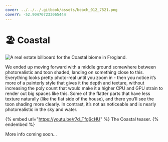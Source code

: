 ```yaml
---
cover: ../../../.gitbook/assets/beach_012_7521.png
coverY: -52.904707233065444
---
```


# 🏖 Coastal

![A real estate billboard for the Coastal biome in Frogland. ](https://imgur.com/5SCKcwU.jpg)

We ended up moving forward with a middle ground somewhere between photorealistic and toon shaded, landing on something close to this. Everything looks pretty photo-real until you zoom in - then you notice it’s more of a painterly style that gives it the depth and texture, without increasing the poly count that would make it a higher CPU and GPU strain to render out big spaces like this. Some of the flatter parts that have less texture naturally (like the flat side of the house), and there you’ll see the toon shading more clearly. In contrast, it’s not as noticeable and is nearly photorealistic in the sky and water.

{% embed url="https://youtu.be/r7d_Tfg6cHU" %}
The Coastal teaser.&#x20;
{% endembed %}

More info coming soon...
